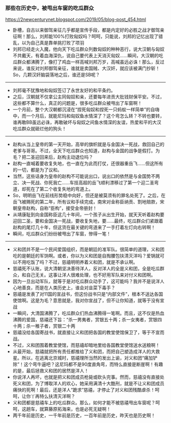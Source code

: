 ### 那些在历史中，被甩出车窗的吃瓜群众
https://2newcenturynet.blogspot.com/2019/05/blog-post_454.html
- 卧槽，自古以来御驾亲征几乎都是宣传手段，都是内定好的必胜之战才御驾亲征啊！那么，刘邦能100%打败匈奴吗？呵呵，只能说，刘邦的记忆出现了错乱，以为自己真是靠单挑打败了项羽
- 刘邦已经走火入魔，他向天下吃瓜群众列数匈奴的种种恶行，说大汉朝与匈奴不共戴天，有着血海深仇，说自己要代表上天消灭匈奴……瞬间，大汉朝的吃瓜群众都沸腾了，像打了鸡血一样高喊刘邦万岁，高喊虽远必诛！那么，反过来说，谁反对刘邦御驾亲征，谁就是卖国贼、大汉奸，就应该被满门抄斩！So，几颗汉奸脑袋落地之后，谁还是SB呢？
---
- 刘邦毫不犹豫地和匈奴签订了永世友好的和平条约。
- 之后，汉朝就不仅拿公主同匈奴和亲，还要每年进贡大批钱财保平安。不过，这些都不算什么，真正的问题是，很多吃瓜群众被甩出了车窗啊！
- 一个月前，整个大汉朝都沉浸在“捏死匈奴和捏死一只蚂蚁一样简单”的自嗨中，而一个月后，就能尼玛和匈奴鱼水情深了？这个弯怎么转？不转也要转，谁再敢BB虽远必诛，再敢破坏与匈奴之间鱼水情深的友谊，热爱和平的大汉吃瓜群众就砸烂他的狗头！
---
- 赵构从当上皇帝的第一天开始，高举的旗帜就是与金国决一死战，救回自己的老爹与哥哥。不过，全天下吃瓜群众也知道，赵构与金国的战争是假打。为毛？把二圣迎回来后，赵构主动退位吗？
- 赵构一直喊着要收复失地，也一直在为此而打仗，还很器重岳飞……但这所有的一切，都是为了议和。
- 当然，这些话身为皇帝的赵构不可能说出口，说出口的依然是与金国势不两立、决一死战、你死我亡……车技高超的岳飞顺利漂移过了第一个迎二圣弯道，却死在了第二个收复失地的弯道上。
- So，明明岳飞在前线形势稳中向好，但还是被莫须有的罪名处死了。之后，在岳飞被赐死的第二年，所有议和手续完成，南宋对金称臣纳贡、割地赔款，宋朝皇帝赵构，自称“臣构”，接受金帝册封！
- 从靖康耻到向金国称臣这几十年间，一个孩子从出生开始，就天天听着赵构要迎回二圣，要和金国决一死战，要收复失地，要……最终，吃瓜群众们紧跟着赵构的尾灯几十年，但这货在最关键的弯道来了一手打着左灯向右转啊！
- 瞬间，吃瓜群众们纷纷被甩出了车窗，惨得一笔！
---
- 义和团并不是一个民间爱国组织，而是朝廷的准军队。很简单的道理，义和团吃的是朝廷的军饷啊。或者，你以为义和团是自掏腰包扶清灭洋吗？爱锅就可以不用吃饭了吗？不过，慈禧明明养着义和团，就是不承认啊。
- 慈禧死不认账，说大清朝坚决善待洋人，反对洋人的全是义和团，全是吃瓜群众，和自己无关。这事让洋人很难处理，也不好用军队来对付义和团啊。
- 因为一旦出动军队，就等于是对吃瓜群众动手了，这可能吗？我并不是说洋人心地善良，而是在人类历史上，谁会对韭菜下毒手？
- 慈禧是发表了对11国的宣战书，但这份战书只是“内部文件”，根本不送达各国使馆啊。这是为毛？意思就是，我对你宣战了，但不让你知道，就等于没有宣战
-  一瞬间，大清国沸腾了，吃瓜群众们热血沸腾得一笔啊。而且，这不仅是热血沸腾的爱国，慈禧还下旨：“杀一男夷者，赏银五十两；杀一女夷者，赏银四十两；杀一稚子者，赏银二十两
- 慈禧没给各国寄战书，就直接让义和团把各国的教堂使馆保卫了，等于不宣而战。
- 不过，义和团围着教堂使馆，而慈禧却暗地里给各国教堂使馆送水送粮啊！
- 从最开始，慈禧就把所有责任都推给了义和团，而把自己塑造成洋人的大救星。所以，在逃离北京城时，慈禧理所当然的发出上谕，对义和团“痛加铲除”！这个弯牛逼吧？这尼玛都不是90度直角弯，而特么直接是断崖啊！有趣的是，最后拯救义和团的居然是洋人！
- 你说洋人再坏，也就是把义和团成员枪毙或砍头完事。然而，慈禧没有直接处死义和团，为了博取洋人的欢心，她采用满清十大酷刑，就是不让义和团成员痛快的死啊！最后，还是洋人“跪求”慈禧，才停止了对义和团残酷虐杀！呵呵，让你丫再特么扶清灭洋啊？
- 义和团都是慈禧车上的吃瓜群众。那么，如何才能不被慈禧甩出车窗呢？呵呵，这趟车，就算藤原拓海来，也是必死无疑啊！
- 两千年前是历史，一千年前是历史，一百年前是历史，昨天也是历史啊！